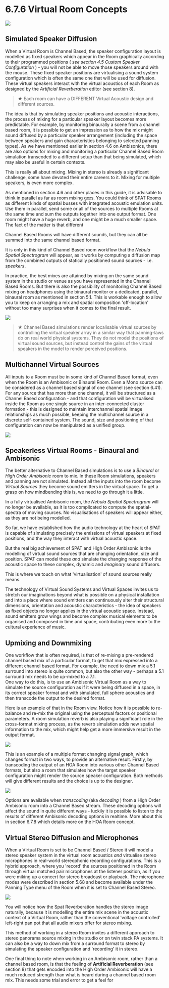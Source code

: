 # 6.7.6 Virtual Room Concepts

![](../../../include/SpatRevolution_UserGuide_-104.jpg)


## Simulated Speaker Diffusion

When a Virtual Room is Channel Based, the speaker configuration layout is modelled as fixed speakers which appear in the Room graphically according to their
programmed positions ( _see section 4.5 Custom Speaker Configuration_ ) - you will
not be able to move those speakers around with the mouse. These fixed speaker
positions are virtualising a sound system configuration which is often the same one
that will be used for diffusion. These virtual speakers interact with the virtual
acoustics of each Room as designed by the _Artificial Reverberation_ editor (see section 8).

> ★ Each room can have a DIFFERENT Virtual Acoustic design and different sources.

The idea is that by simulating speaker positions and acoustic interactions, the
process of mixing for a particular speaker layout becomes more predictable. For
example, by monitoring binaurally a scene from a channel based room, it is possible to get an impression as to how the mix might sound diffused by a particular
speaker arrangement (including the space between speakers and gain characteristics belonging to selected panning types). As we have mentioned earlier in section
4.6 on Ambisonics, there are also options for mixing and monitoring a particular
Channel Based Room simulation transcoded to a different setup than that being
simulated, which may also be useful in certain contexts.

This is really all about mixing. Mixing in stereo is already a significant challenge,
some have devoted their entire careers to it. Mixing for multiple speakers, is even
more complex.

As mentioned in section 4.6 and other places in this guide, it is advisable to think in
parallel as far as room mixing gœs. You could think of SPAT Rooms as different
kinds of spatial busses with integrated acoustic emulation units. Use them in parallel, send some or all of the sources to multiple Rooms at the same time and sum
the outputs together into one output format. One room might have a huge reverb,
and one might be a much smaller space. The fact of the matter is that different


Channel Based Rooms will have different sounds, but they can all be summed into
the same channel based format.

It is only in this kind of Channel Based room workflow that the _Nebula Spatial Spectrogram_ will appear, as it works by computing a diffusion map from the combined
outputs of statically positioned sound sources - i.e. _speakers_.

In practice, the best mixes are attained by mixing on the same sound system in the
studio or venue as you have represented in the Channel Based Rooms. But there is
also the possibility of monitoring Channel Based mixing on headphones using the
binaural monitor or a dedicated, parallel, binaural room as mentioned in section
5.1. This is workable enough to allow you to keep on arranging a mix and spatial
composition 'off-location' without too many surprises when it comes to the final result.

![](../../../include/SpatRevolution_UserGuide_-106.jpg)

> ★ Channel Based simulations render localisable virtual sources by
controlling the virtual speaker array in a similar way that panning-laws
do on real world physical systems. They do not model the positions of
virtual sound sources, but instead control the gains of the virtual
speakers in the model to render perceived positions.

## Multichannel Virtual Sources

All inputs to a Room must be in some kind of Channel Based format, even when
the Room is an Ambisonic or Binaural Room. Even a Mono source can be considered as a channel based signal of one channel (see section 6.41). For any source
that has more than one channel, it will be structured as a Channel Based configuration - and that configuration will be virtualised inside the Room as one single
source in an inter-connected cluster formation - this is designed to maintain interchannel spatial image relationships as much possible, keeping the multichannel
source in a discrete self-contained system. The sound, size and positioning of that
configuration can now be manipulated as a unified group.


![](../../../include/SpatRevolution_UserGuide_-108.jpg)

## Speakerless Virtual Rooms - Binaural and Ambisonic

The better alternative to Channel Based simulations is to use a _Binaural_ or _High
Order Ambisonic_ room to mix. In these Room simulations, speakers and panning
are not simulated. Instead all the inputs into the room become _Virtual Sources_ they become sound emitters in the virtual space. To get a grasp on how mindbending this is, we need to go through it a little.

In a fully virtualised Ambisonic room, the _Nebula Spatial Spectrogram_ will no
longer be available, as it is too complicated to compute the spatial-spectra of moving sources. No visualisations of speakers will appear either, as they are not being
modelled.

So far, we have established how the audio technology at the heart of SPAT is capable of simulating precisely the emissions of virtual speakers at fixed positions,
and the way they interact with virtual acoustic space.

But the real big achievement of SPAT and High Order Ambisonic is the modelling
of virtual sound sources that are changing orientation, size and position. SPAT can
model these _and_ simulate the changing response of the acoustic space to these
complex, dynamic and _imaginary_ sound diffusors.

This is where we touch on what 'virtualisation' of sound sources really means.

The technology of Virtual Sound Systems and Virtual Spaces invites us to stretch
our imaginations beyond what is possible on a physical installation and into a place
where sound emitters can continuously alter their structural dimensions, orientation and acoustic characteristics - the idea of speakers as fixed objects no longer
applies in the virtual acoustic space. Instead, sound emitters grow wings and become complex musical elements to be organised and composed in time and
space, contributing even more to the cultural experience of music.


## Upmixing and Downmixing

One workflow that is often required, is that of re-mixing a pre-rendered channel
based mix of a particular format, to get that mix expressed into a different channel
based format. For example, the need to down mix a 5.1 surround into stereo is
quite common, but also the other way - perhaps a 5.1 surround mix needs to be
up-mixed to a 7.1.  
One way to do this, is to use an Ambisonic Virtual Room as a way to simulate the
source configuration as if it were being diffused in a space, in its correct speaker
format and with simulated, full sphere acoustics and then transcode the output to
the desired format.  

Here is an example of that in the Room view. Notice how it is possible to re-balance and re-mix the original using the perceptual factors or positional parameters.
A room simulation reverb is also playing a significant role in the cross-format mixing process, as the reverb simulation adds new spatial information to the mix,
which might help get a more immersive result in the output format.

![](../../../include/SpatRevolution_UserGuide_-110.jpg)

This is an example of a multiple format changing signal graph, which changes format in two ways, to provide an alternative result. Firstly, by transcoding the output
of an HOA Room into various other Channel Based formats, but also a room that
simulates how the target speaker configuration might render the source speaker
configuration. Both methods will give different results and the choice is up to the
designer.

![](../../../include/SpatRevolution_UserGuide_-112.jpg)

Options are available when _transcoding_ (aka _decoding_ ) from a High Order Ambisonic room into a Channel Based stream. These decoding options will affect the
sound in quite different ways - luckily it is possible to listen to the results of different Ambisonic decoding options in realtime. More about this in section 6.7.8 which
details more on the HOA Room concept.

## Virtual Stereo Diffusion and Microphones

When a Virtual Room is set to be Channel Based / Stereo it will model a stereo
speaker system in the virtual room acoustics _and_ virtualise stereo microphones in
real-world stereophonic recording configurations. This is a hybrid approach, where
you 'record' the sources positioned in the Room through virtual matched pair microphones at the listener position, as if you were miking up a concert for stereo
broadcast or playback. The microphone modes were described in section 5.68 and
become available under the Panning Type menu of the Room when it is set to
Channel Based Stereo.

![](../../../include/SpatRevolution_UserGuide_-114.jpg)

You will notice how the Spat Reverberation handles the stereo image naturally, because it is modelling the entire mix scene in the acoustic context of a Virtual Room,
rather than the conventional 'voltage controlled' left-right pan pot that all audio
mixers offer for stereo mixing.

This method of working in a stereo Room invites a different approach to stereo
panorama source mixing in the studio or on twin stack PA systems. It can also be a
way to down mix from a surround format to stereo by simulating the speaker configuration and 'recording' it in stereo.

One final thing to note when working in an Ambisonic room, rather than a channel
based room, is that the feeling of **Artificial Reverberation** (see section 8) that gets
encoded into the High Order Ambisonic will have a much reduced strength than
what is heard during a channel based room mix. This needs some trial and error to
get a feel for

